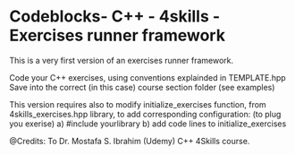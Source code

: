 # Codeblocks- C++ - 4skills - Exercises runner framework


This is a very first version of an exercises runner framework.

Code your C++ exercises, using conventions explainded in TEMPLATE.hpp
Save into the correct (in this case) course section folder (see examples)

This version requires also to modify initialize_exercises function, from 4skills_exercises.hpp library, to add corresponding configuration:
(to plug you exerise)
a) #include yourlibrary
b) add code lines to initialize_exercises


@Credits: To Dr. Mostafa S. Ibrahim (Udemy) C++ 4Skills course.
